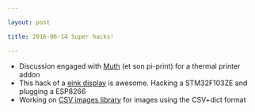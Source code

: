 ```yaml
---

layout: post

title: 2016-06-14 Super hacks!

---
```



-   Discussion engaged with [Muth](https://hackaday.io/muth) (et son
    pi-print) for a thermal printer addon
-   This hack of a [eink
    display](https://davidgf.net/page/41/e-ink-wifi-display) is awesome.
    Hacking a STM32F103ZE and plugging a ESP8266
-   Working on [CSV images
    library](https://github.com/kelu124/murgen-dev-kit/tree/master/software/examples_csv)
    for images using the CSV+dict format

